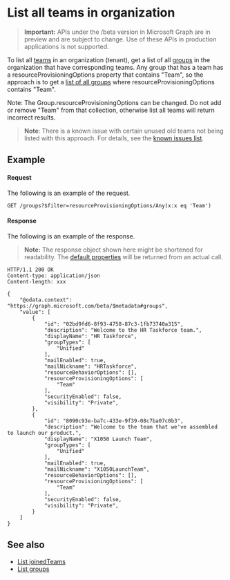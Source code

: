 # List all teams in organization

> **Important:** APIs under the /beta version in Microsoft Graph are in preview and are subject to change. Use of these APIs in production applications is not supported.

To list all [teams](../api-reference/beta/resources/team.md) in an organization (tenant), 
get a list of all [groups](../api-reference/beta/resources/group.md) in the organization that have corresponding teams. 
Any group that has a team has a resourceProvisioningOptions property that contains "Team", 
so the approach is to get a [list of all groups](../api-reference/beta/api/group_list.md) where resourceProvisioningOptions contains "Team".

Note: The Group.resourceProvisioningOptions can be changed.
Do not add or remove "Team" from that collection, 
otherwise list all teams will return incorrect results.

> **Note**: There is a known issue with certain unused old teams not being listed with this approach. For details, see the [known issues list](../concepts/known_issues.md#missing-teams-in-list-all-teams).

## Example

#### Request

The following is an example of the request.

```http
GET /groups?$filter=resourceProvisioningOptions/Any(x:x eq 'Team')
```

#### Response

The following is an example of the response.
>**Note:** The response object shown here might be shortened for readability. The [default properties](../api-reference/beta/api/group_get.md) will be returned from an actual call.

```http
HTTP/1.1 200 OK
Content-type: application/json
Content-length: xxx

{
    "@odata.context": "https://graph.microsoft.com/beta/$metadata#groups",
    "value": [
        {
            "id": "02bd9fd6-8f93-4758-87c3-1fb73740a315",
            "description": "Welcome to the HR Taskforce team.",
            "displayName": "HR Taskforce",
            "groupTypes": [
                "Unified"
            ],
            "mailEnabled": true,
            "mailNickname": "HRTaskforce",
            "resourceBehaviorOptions": [],
            "resourceProvisioningOptions": [
                "Team"
            ],
            "securityEnabled": false,
            "visibility": "Private",
        },
        {
            "id": "8090c93e-ba7c-433e-9f39-08c7ba07c0b3",
            "description": "Welcome to the team that we've assembled to launch our product.",
            "displayName": "X1050 Launch Team",
            "groupTypes": [
                "Unified"
            ],
            "mailEnabled": true,
            "mailNickname": "X1050LaunchTeam",
            "resourceBehaviorOptions": [],
            "resourceProvisioningOptions": [
                "Team"
            ],
            "securityEnabled": false,
            "visibility": "Private",
        }
    ]
}
```

## See also
- [List joinedTeams](../api-reference/beta/api/user_list_joinedteams.md)
- [List groups](../api-reference/beta/api/group_list.md)
